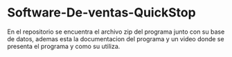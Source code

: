 # Software-De-ventas-QuickStop
En el repositorio se encuentra el archivo zip del programa junto con su base de datos, ademas esta la documentacion del programa y un video donde se presenta el programa y como su utiliza.
